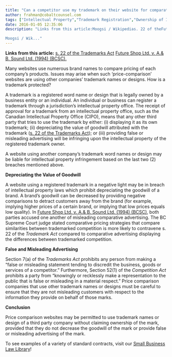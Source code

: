 ```yaml
---
title: "Can a competitor use my trademark on their website for comparative pricing?"
author: frahman@cobaltcounsel.com
tags: ["Intellectual Property","Trademark Registration","Ownership of Intellectual Property","Commercial Activities","frahman"]
date: 2016-01-05 12:35:06
description: "Links from this article:Moogsi / Wikipedias. 22 of theFuture Shop Ltd. v. A.& B. Sound Ltd. (1994) (BCSC)Walter Lim / Flickr

Moogsi / Wik..."
---
```


**Links from this article:**
[s. 22 of the Trademarks Act](http://laws-lois.justice.gc.ca/eng/acts/t-13/page-6.html#h-6)
[Future Shop Ltd. v. A.& B. Sound Ltd. (1994) (BCSC).](http://www.canlii.org/en/bc/bcsc/doc/1994/1994canlii1068/1994canlii1068.html?searchUrlHash=AAAAAQApImNvbXBhcmF0aXZlIGFkdmVydGlzaW5nIiBhbmQgInRyYWRlbWFyayIAAAAAAQ&amp;resultIndex=3)


Many websites use numerous brand names to compare pricing of each company’s products. Issues may arise when such ‘price-comparison’ websites are using other companies’ trademark names or designs. How is a trademark protected?

A trademark is a registered word name or design that is legally owned by a business entity or an individual. An individual or business can register a trademark through a jurisdiction’s intellectual property office. The receipt of approval for a trademark from an intellectual property office, such as the Canadian Intellectual Property Office (CIPO), means that any other third party that tries to use the trademark by either: (i) displaying it as its own trademark; (ii) depreciating the value of goodwill attributed with the trademark ([s. 22 of the Trademarks Act](http://laws-lois.justice.gc.ca/eng/acts/t-13/page-6.html#h-6)); or (iii) providing false or misleading advertising will be infringing upon the intellectual property of the registered trademark owner.

A website using another company’s trademark word names or design may be liable for intellectual property infringement based on the last two (2) breaches mentioned above.

**Depreciating the Value of Goodwill**

A website using a registered trademark in a negative light may be in breach of intellectual property laws which prohibit depreciating the goodwill of a brand. A brand’s goodwill can be decreased by providing negative comparisons to detract customers away from the brand (for example, implying higher prices of a certain brand, or implying that low prices equals low quality). In [Future Shop Ltd. v. A.& B. Sound Ltd. (1994) (BCSC)](http://www.canlii.org/en/bc/bcsc/doc/1994/1994canlii1068/1994canlii1068.html?searchUrlHash=AAAAAQApImNvbXBhcmF0aXZlIGFkdmVydGlzaW5nIiBhbmQgInRyYWRlbWFyayIAAAAAAQ&amp;resultIndex=3),  both parties accused one another of misleading comparative advertising. The BC Supreme Court judge stated comparative pricing strategies that compare similarities between trademarked competition is more likely to contravene s. 22 of the *Trademark Act* compared to comparative advertising displaying the differences between trademarked competition.

**False and Misleading Advertising**

Section 7(a) of the *Trademarks Act* prohibits any person from making a “false or misleading statement tending to discredit the business, goods or services of a competitor.” Furthermore, Section 52(1) of the *Competition Act* prohibits a party from “knowingly or recklessly make a representation to the public that is false or misleading in a material respect.” Price comparison companies that use other trademark names or designs must be careful to ensure that they are not misleading customers with respect to the information they provide on behalf of those marks.

**Conclusion**

Price comparison websites may be permitted to use trademark names or design of a third party company without claiming ownership of the mark, provided that they do not decrease the goodwill of the mark or provide false or misleading advertising of the mark.

To see examples of a variety of standard contracts, visit our [Small Business Law Library](https://clausehound.com/legal-contract/14918/#!/document=)!

 
